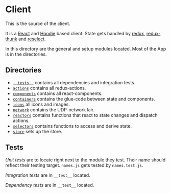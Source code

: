 # Client

This is the source of the client.

It is a [React](https://reactjs.org/) and [Hoodie](http://hood.ie/) based client. State gets handled by [redux](https://redux.js.org/), [redux-thunk](https://github.com/reduxjs/redux-thunk) and [reselect](https://www.npmjs.com/package/reselect).

In this directory are the general and setup modules located. Most of the App is in the directories.

## Directories

- [`__tests__`](./__tests__) contains all dependencies and integration tests.
- [`actions`](./actions) contains all redux-actions.
- [`components`](./components) contains all react-components.
- [`containers`](./containers) contains the glue-code between state and components.
- [`icons`](./icons) all icons and images.
- [`network`](./network) contains the UDP-network lair.
- [`reactors`](./reactors) contains functions that react to state changes and dispatch actions.
- [`selectors`](./selectors) contains functions to access and derive state.
- [`store`](./store) sets up the store.

## Tests

*Unit tests* are to locate right next to the module they test. Their name should reflect their testing target. `names.js` gets tested by `names.test.js`.

*Integration tests* are in `__test__` located.

*Dependency tests* are in `__test__` located.
